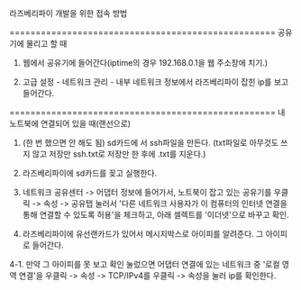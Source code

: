 ﻿라즈베리파이 개발을 위한 접속 방법

===================================================
공유기에 물리고 할 때

1. 웹에서 공유기에 들어간다(iptime의 경우 192.168.0.1을 웹 주소창에 치기.)

2. 고급 설정 - 네트워크 관리 - 내부 네트워크 정보에서 라즈베리파이 잡힌 ip를 보고 들어간다.

===================================================
내 노트북에 연결되어 있을 때(랜선으로)

1. (한 번 했으면 안 해도 됨) sd카드에 서 ssh파일을 만든다. (txt파일로 아무것도 쓰지 않고 저장만 ssh.txt로 저장만 한 후에 .txt를 지운다.)

2. 라즈베리파이에 sd카드를 꽂고 실행한다.

3. 네트워크 공유센터 -> 어댑터 정보에 들어가서, 노트북이 잡고 있는 공유기를 우클릭 -> 속성 -> 공유탭 눌러서 '다른 네트워크 사용자가 이 컴퓨터의 인터넷 연결을 통해 연결할 수 있도록 허용'을 체크하고, 아래 셀렉트를 '이더넷'으로 바꾸고 확인.

4. 라즈베리파이에 유선랜카드가 있어서 메시지박스로 아이피를 알려준다. 그 아이피로 들어간다.

4-1. 만약 그 아이피를 못 보고 확인 눌렀으면 어댑터 연결에 있는 네트워크 중 '로컬 영역 연결'을 우클릭 -> 속성 -> TCP/IPv4를 우클릭 -> 속성을 눌러 ip를 확인한다.